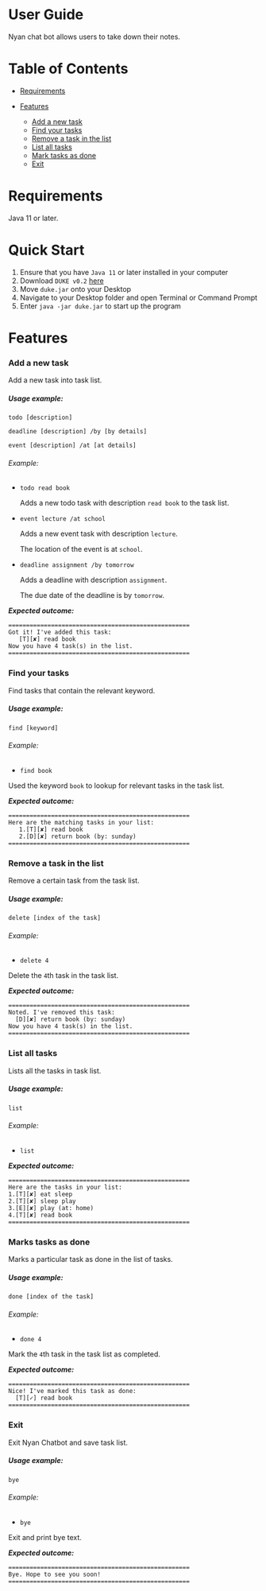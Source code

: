 # User Guide
Nyan chat bot allows users to take down their notes.

# Table of Contents

- [Requirements](https://github.com/NyanWunPaing/duke/tree/master/docs#requirements)
- [Features](https://github.com/NyanWunPaing/duke/tree/master/docs#features)
    
    - [Add a new task](https://github.com/NyanWunPaing/duke/tree/master/docs#add-a-new-task)
    - [Find your tasks](https://github.com/NyanWunPaing/duke/tree/master/docs#find-your-tasks)
    - [Remove a task in the list](https://github.com/NyanWunPaing/duke/tree/master/docs#remove-a-task-in-the-list)
    - [List all tasks](https://github.com/NyanWunPaing/duke/tree/master/docs#list-all-tasks)
    - [Mark tasks as done](https://github.com/NyanWunPaing/duke/tree/master/docs#marks-tasks-as-done)
    - [Exit](https://github.com/NyanWunPaing/duke/tree/master/docs#exit)

# Requirements 
Java 11 or later.

# Quick Start 
1. Ensure that you have `Java 11` or later installed in your computer
1. Download `DUKE v0.2` [here](https://github.com/NyanWunPaing/duke/releases/tag/v0.2)
1. Move `duke.jar` onto your Desktop
1. Navigate to your Desktop folder and open Terminal or Command Prompt
1. Enter `java -jar duke.jar` to start up the program

# Features

### Add a new task 

Add a new task into task list.

##### Usage example:

`todo [description]`

`deadline [description] /by [by details]`

`event [description] /at [at details]`

###### Example: 
 
 - `todo read book`
   
   Adds a new todo task with description `read book` to the task list. 
  
 - `event lecture /at school`
 
   Adds a new event task with description `lecture`. 
   
   The location of the event is at `school`.
   
  - `deadline assignment /by tomorrow`
   
     Adds a deadline with description `assignment`. 
     
     The due date of the deadline is by `tomorrow`.
   
 ***Expected outcome:***

    ===================================================
    Got it! I've added this task:
       [T][✘] read book
    Now you have 4 task(s) in the list.
    ===================================================
                     
### Find your tasks
Find tasks that contain the relevant keyword.

##### Usage example:

`find [keyword]`

###### Example: 

- `find book`

Used the keyword `book` to lookup for relevant tasks in the task list.

***Expected outcome:***
  
    ===================================================
    Here are the matching tasks in your list:
       1.[T][✘] read book
       2.[D][✘] return book (by: sunday)
    ===================================================

### Remove a task in the list

Remove a certain task from the task list.

##### Usage example:
`delete [index of the task]`

###### Example: 

- `delete 4`

Delete the `4`th task in the task list. 
   
 ***Expected outcome:***
    
    ===================================================
    Noted. I've removed this task:
      [D][✘] return book (by: sunday)
    Now you have 4 task(s) in the list.
    ===================================================

### List all tasks
Lists all the tasks in task list.

##### Usage example:
`list`

###### Example: 

- `list`
   
 ***Expected outcome:***
 
    ===================================================
    Here are the tasks in your list:
    1.[T][✘] eat sleep
    2.[T][✘] sleep play
    3.[E][✘] play (at: home)
    4.[T][✘] read book
    ===================================================

### Marks tasks as done
Marks a particular task as done in the list of tasks.

##### Usage example:
`done [index of the task]`

###### Example: 

- `done 4`

Mark the `4`th task in the task list as completed.

 ***Expected outcome:***

    ===================================================
    Nice! I've marked this task as done:
      [T][✓] read book
    ===================================================
    

### Exit
Exit Nyan Chatbot and save task list.

##### Usage example:
`bye`

###### Example: 

- `bye`

Exit and print bye text.

 ***Expected outcome:***

    ===================================================
    Bye. Hope to see you soon!
    ===================================================

